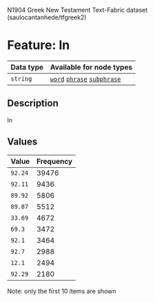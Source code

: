 <p>N1904 Greek New Testament Text-Fabric dataset (saulocantanhede/tfgreek2)</p>

<h1>Feature: ln</h1>

<table>
<thead>
<tr>
  <th>Data type</th>
  <th>Available for node types</th>
</tr>
</thead>
<tbody>
<tr>
  <td><code>string</code></td>
  <td><A HREF="featurebynodetype.md#word"><code>word</code></A> <A HREF="featurebynodetype.md#phrase"><code>phrase</code></A> <A HREF="featurebynodetype.md#subphrase"><code>subphrase</code></A></td>
</tr>
</tbody>
</table>

<h2>Description</h2>

<p>ln</p>

<h2>Values</h2>

<table>
<thead>
<tr>
  <th>Value</th>
  <th>Frequency</th>
</tr>
</thead>
<tbody>
<tr>
  <td><code>92.24</code></td>
  <td>39476</td>
</tr>
<tr>
  <td><code>92.11</code></td>
  <td>9436</td>
</tr>
<tr>
  <td><code>89.92</code></td>
  <td>5806</td>
</tr>
<tr>
  <td><code>89.87</code></td>
  <td>5512</td>
</tr>
<tr>
  <td><code>33.69</code></td>
  <td>4672</td>
</tr>
<tr>
  <td><code>69.3</code></td>
  <td>3472</td>
</tr>
<tr>
  <td><code>92.1</code></td>
  <td>3464</td>
</tr>
<tr>
  <td><code>92.7</code></td>
  <td>2988</td>
</tr>
<tr>
  <td><code>12.1</code></td>
  <td>2494</td>
</tr>
<tr>
  <td><code>92.29</code></td>
  <td>2180</td>
</tr>
</tbody>
</table>

<p>Note: only the first 10 items are shown</p>
